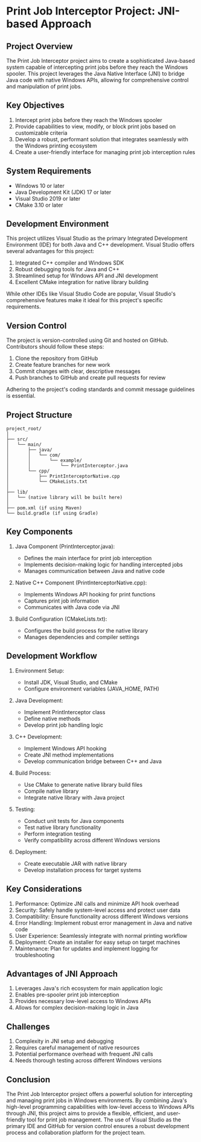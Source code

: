 # Print Job Interceptor Project: JNI-based Approach

## Project Overview

The Print Job Interceptor project aims to create a sophisticated Java-based system capable of intercepting print jobs before they reach the Windows spooler. This project leverages the Java Native Interface (JNI) to bridge Java code with native Windows APIs, allowing for comprehensive control and manipulation of print jobs.

## Key Objectives

1. Intercept print jobs before they reach the Windows spooler
2. Provide capabilities to view, modify, or block print jobs based on customizable criteria
3. Develop a robust, performant solution that integrates seamlessly with the Windows printing ecosystem
4. Create a user-friendly interface for managing print job interception rules

## System Requirements

- Windows 10 or later
- Java Development Kit (JDK) 17 or later
- Visual Studio 2019 or later
- CMake 3.10 or later

## Development Environment

This project utilizes Visual Studio as the primary Integrated Development Environment (IDE) for both Java and C++ development. Visual Studio offers several advantages for this project:

1. Integrated C++ compiler and Windows SDK
2. Robust debugging tools for Java and C++
3. Streamlined setup for Windows API and JNI development
4. Excellent CMake integration for native library building

While other IDEs like Visual Studio Code are popular, Visual Studio's comprehensive features make it ideal for this project's specific requirements.

## Version Control

The project is version-controlled using Git and hosted on GitHub. Contributors should follow these steps:

1. Clone the repository from GitHub
2. Create feature branches for new work
3. Commit changes with clear, descriptive messages
4. Push branches to GitHub and create pull requests for review

Adhering to the project's coding standards and commit message guidelines is essential.

## Project Structure

```
project_root/
│
├── src/
│   └── main/
│       ├── java/
│       │   └── com/
│       │       └── example/
│       │           └── PrintInterceptor.java
│       └── cpp/
│           ├── PrintInterceptorNative.cpp
│           └── CMakeLists.txt
│
├── lib/
│   └── (native library will be built here)
│
├── pom.xml (if using Maven)
└── build.gradle (if using Gradle)
```

## Key Components

1. Java Component (PrintInterceptor.java):
   - Defines the main interface for print job interception
   - Implements decision-making logic for handling intercepted jobs
   - Manages communication between Java and native code

2. Native C++ Component (PrintInterceptorNative.cpp):
   - Implements Windows API hooking for print functions
   - Captures print job information
   - Communicates with Java code via JNI

3. Build Configuration (CMakeLists.txt):
   - Configures the build process for the native library
   - Manages dependencies and compiler settings

## Development Workflow

1. Environment Setup:
   - Install JDK, Visual Studio, and CMake
   - Configure environment variables (JAVA_HOME, PATH)

2. Java Development:
   - Implement PrintInterceptor class
   - Define native methods
   - Develop print job handling logic

3. C++ Development:
   - Implement Windows API hooking
   - Create JNI method implementations
   - Develop communication bridge between C++ and Java

4. Build Process:
   - Use CMake to generate native library build files
   - Compile native library
   - Integrate native library with Java project

5. Testing:
   - Conduct unit tests for Java components
   - Test native library functionality
   - Perform integration testing
   - Verify compatibility across different Windows versions

6. Deployment:
   - Create executable JAR with native library
   - Develop installation process for target systems

## Key Considerations

1. Performance: Optimize JNI calls and minimize API hook overhead
2. Security: Safely handle system-level access and protect user data
3. Compatibility: Ensure functionality across different Windows versions
4. Error Handling: Implement robust error management in Java and native code
5. User Experience: Seamlessly integrate with normal printing workflow
6. Deployment: Create an installer for easy setup on target machines
7. Maintenance: Plan for updates and implement logging for troubleshooting

## Advantages of JNI Approach

1. Leverages Java's rich ecosystem for main application logic
2. Enables pre-spooler print job interception
3. Provides necessary low-level access to Windows APIs
4. Allows for complex decision-making logic in Java

## Challenges

1. Complexity in JNI setup and debugging
2. Requires careful management of native resources
3. Potential performance overhead with frequent JNI calls
4. Needs thorough testing across different Windows versions

## Conclusion

The Print Job Interceptor project offers a powerful solution for intercepting and managing print jobs in Windows environments. By combining Java's high-level programming capabilities with low-level access to Windows APIs through JNI, this project aims to provide a flexible, efficient, and user-friendly tool for print job management. The use of Visual Studio as the primary IDE and GitHub for version control ensures a robust development process and collaboration platform for the project team.
